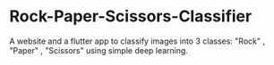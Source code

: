 # Rock-Paper-Scissors-Classifier
A website and a flutter app to classify images into 3 classes: "Rock" , "Paper" , "Scissors" using simple deep learning.
